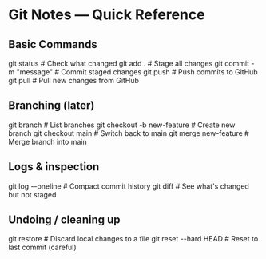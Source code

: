 # Git Notes — Quick Reference

## Basic Commands
git status              # Check what changed
git add .               # Stage all changes
git commit -m "message" # Commit staged changes
git push                # Push commits to GitHub
git pull                # Pull new changes from GitHub

## Branching (later)
git branch              # List branches
git checkout -b new-feature  # Create new branch
git checkout main        # Switch back to main
git merge new-feature    # Merge branch into main

## Logs & inspection
git log --oneline        # Compact commit history
git diff                 # See what's changed but not staged

## Undoing / cleaning up
git restore <file>       # Discard local changes to a file
git reset --hard HEAD    # Reset to last commit (careful)
